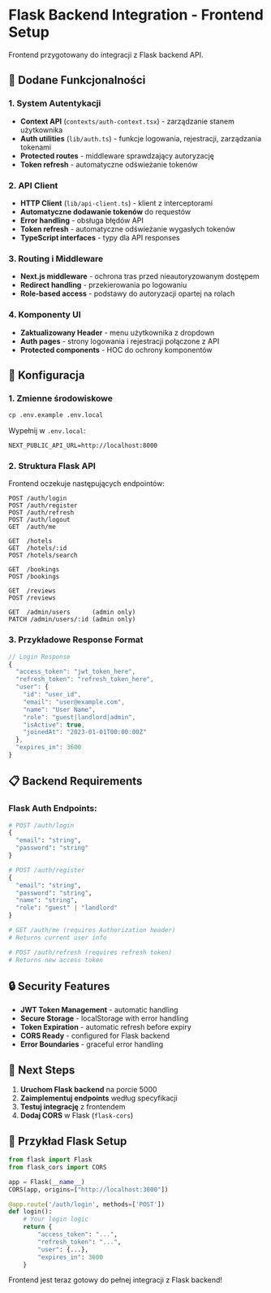 # Flask Backend Integration - Frontend Setup

Frontend przygotowany do integracji z Flask backend API.

## 🔧 Dodane Funkcjonalności

### 1. **System Autentykacji**

- **Context API** (`contexts/auth-context.tsx`) - zarządzanie stanem użytkownika
- **Auth utilities** (`lib/auth.ts`) - funkcje logowania, rejestracji, zarządzania tokenami
- **Protected routes** - middleware sprawdzający autoryzację
- **Token refresh** - automatyczne odświeżanie tokenów

### 2. **API Client**

- **HTTP Client** (`lib/api-client.ts`) - klient z interceptorami
- **Automatyczne dodawanie tokenów** do requestów
- **Error handling** - obsługa błędów API
- **Token refresh** - automatyczne odświeżanie wygasłych tokenów
- **TypeScript interfaces** - typy dla API responses

### 3. **Routing i Middleware**

- **Next.js middleware** - ochrona tras przed nieautoryzowanym dostępem
- **Redirect handling** - przekierowania po logowaniu
- **Role-based access** - podstawy do autoryzacji opartej na rolach

### 4. **Komponenty UI**

- **Zaktualizowany Header** - menu użytkownika z dropdown
- **Auth pages** - strony logowania i rejestracji połączone z API
- **Protected components** - HOC do ochrony komponentów

## 🚀 Konfiguracja

### 1. **Zmienne środowiskowe**

```bash
cp .env.example .env.local
```

Wypełnij w `.env.local`:

```
NEXT_PUBLIC_API_URL=http://localhost:8000
```

### 2. **Struktura Flask API**

Frontend oczekuje następujących endpointów:

```
POST /auth/login
POST /auth/register
POST /auth/refresh
POST /auth/logout
GET  /auth/me

GET  /hotels
GET  /hotels/:id
POST /hotels/search

GET  /bookings
POST /bookings

GET  /reviews
POST /reviews

GET  /admin/users      (admin only)
PATCH /admin/users/:id (admin only)
```

### 3. **Przykładowe Response Format**

```typescript
// Login Response
{
  "access_token": "jwt_token_here",
  "refresh_token": "refresh_token_here",
  "user": {
    "id": "user_id",
    "email": "user@example.com",
    "name": "User Name",
    "role": "guest|landlord|admin",
    "isActive": true,
    "joinedAt": "2023-01-01T00:00:00Z"
  },
  "expires_in": 3600
}
```

## 📋 Backend Requirements

### Flask Auth Endpoints:

```python
# POST /auth/login
{
  "email": "string",
  "password": "string"
}

# POST /auth/register
{
  "email": "string",
  "password": "string",
  "name": "string",
  "role": "guest" | "landlord"
}

# GET /auth/me (requires Authorization header)
# Returns current user info

# POST /auth/refresh (requires refresh token)
# Returns new access token
```

## 🔒 Security Features

- **JWT Token Management** - automatic handling
- **Secure Storage** - localStorage with error handling
- **Token Expiration** - automatic refresh before expiry
- **CORS Ready** - configured for Flask backend
- **Error Boundaries** - graceful error handling

## 🎯 Next Steps

1. **Uruchom Flask backend** na porcie 5000
2. **Zaimplementuj endpoints** według specyfikacji
3. **Testuj integrację** z frontendem
4. **Dodaj CORS** w Flask (`flask-cors`)

## 📝 Przykład Flask Setup

```python
from flask import Flask
from flask_cors import CORS

app = Flask(__name__)
CORS(app, origins=["http://localhost:3000"])

@app.route('/auth/login', methods=['POST'])
def login():
    # Your login logic
    return {
        "access_token": "...",
        "refresh_token": "...",
        "user": {...},
        "expires_in": 3600
    }
```

Frontend jest teraz gotowy do pełnej integracji z Flask backend!
